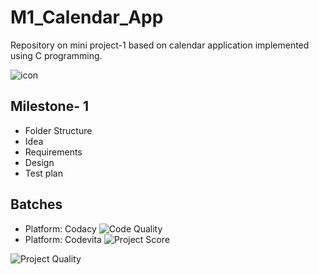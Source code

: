 # M1_Calendar_App 
Repository on mini project-1 based on calendar application implemented using C programming.


![icon](https://user-images.githubusercontent.com/46949702/152693733-ba48d2d2-5535-44d3-b0df-2b745fed7f2c.png)                                                          
                                                                                                             
## Milestone- 1
* Folder Structure
* Idea
* Requirements
* Design
* Test plan         

## Batches
 * Platform: Codacy 
![Code Quality](https://app.codacy.com/project/badge/Grade/8d21a69de0ea47388972f0c781df0a2c)
* Platform: Codevita
![Project Score](https://api.codiga.io/project/31021/score/svg)

![Project Quality](https://api.codiga.io/project/31021/status/svg)
